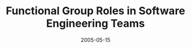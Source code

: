 ---
abstract: ''
authors:
- G. Beranek
- Wolfgang Zuser
- Thomas Grechenig
date: '2005-05-15'
featured: false
links:
- name: Publik
  url: https://publik.tuwien.ac.at/showentry.php?ID=139694&lang=2
publication: 'Vortrag: Workshop on Human and Social Factors of Software Engineering,
  St. Louis, Missouri; 15.05.2005 - 21.05.2005; in: "Workshop on Human and Social
  Factors of Software Engineering in conjunction with ICSE 2005", ACM Press, (2005),
  ISBN: 1-59593-120-1; S. 1 - 5'
publication_types:
- '1'
publishDate: '2005-05-15'
title: Functional Group Roles in Software Engineering Teams
url_pdf: ''
---